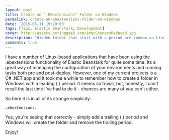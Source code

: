 ```yaml
---
layout: post
title: Create an ".EBextensions" Folder on Windows
permalink: create-an-ebextensions-folder-on-windows
date: '2015-05-11 19:29:03'
tags: [Tips, Elastic Beanstalk, Development]
cover: http://assets.boringgeek.com/imacSceneryReduced.jpg
description: "Hidden folder that start with a period are common on Linux, but not on Windows.  Here&#x27;s how to create an .ebextensions folder for use with Elastic Beanstalk"
comments: true
---
```


I have a number of Linux-based applications that have been using the .ebextensions functionality of Elastic Beanstalk for quite some time. Its a great way of managing the configuration of your environments and running tasks both pre and post-deploy. However, one of my current projects is a C# .NET app and it took me a while to remember how to create a folder in Windows with a leading (.) period.  It seems so trivial, but, honestly, I can't recall the last time I've had to do it - chances are many of you can't either.

So here it is in all of its strange simplicity:

<code>.ebextensions.</code>

Yes, you're seeing that correctly - simply add a trailing (.) period and Windows will create the folder and remove the trailing period.

Enjoy!
